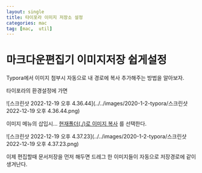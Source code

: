 ```yaml
---
layout: single
title: 타이포라 이미지 저장소 설정
categories: mac
tag: [mac,  util]
---
```


# 마크다운편집기 이미지저장 쉽게설정

Typora에서 이미지 첨부시 자동으로 내 경로에 복사 추가해주는 방법을 알아보자.

타이포라의 환경설정에 가면

![스크린샷 2022-12-19 오후 4.36.44](../../images/2020-1-2-typora/스크린샷 2022-12-19 오후 4.36.44.png)

이미지 메뉴의 삽입시...  <u>현재폴더(./)로 이미지 복사</u> 를 선택한다.

![스크린샷 2022-12-19 오후 4.37.23](../../images/2020-1-2-typora/스크린샷 2022-12-19 오후 4.37.23.png)

이제 편집할때 문서저장을 먼저 해두면 드레그 한 이미지들이 자동으로 저장경로에 같이 생겨난다.